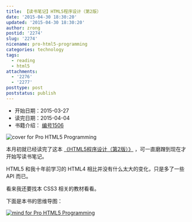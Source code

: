 ```yaml
---
title: 【读书笔记】HTML5程序设计（第2版）
date: '2015-04-30 18:30:20'
updated: '2015-04-30 18:30:20'
author: zrong
postid: '2274'
slug: '2274'
nicename: pro-html5-programming
categories: technology
tags:
  - reading
  - html5
attachments:
  - '2276'
  - '2277'
posttype: post
poststatus: publish
---
```


- 开始日期：2015-03-27
- 读完日期：2015-04-04
- 书籍介绍： [编号1506](https://zengrong.net/read/#2015)

![cover for Pro HTML5 Programming][52]

本月初就已经读完了这本 [《HTML5程序设计（第2版）》][1] ，可一直磨蹭到现在才开始写读书笔记。

HTML5 和我十年前学习的 HTML4 相比并没有什么太大的变化，只是多了一些 API 而已。

看来我还要找本 CSS3 相关的教材看看。

下面是本书的思维导图： <!--more-->

[![mind for Pro HTML5 Programming][51]][51]

[1]: http://book.douban.com/subject/10608238/
[2]: https://zengrong.net/read/#2015
[51]: /uploads/2015/04/pro-html5-programming-mind.png
[52]: /uploads/2015/04/pro-html5-programming-cover.jpg
